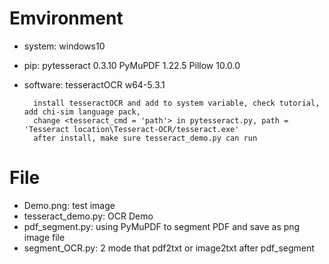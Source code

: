 # Emvironment
- system: 
    windows10
- pip:
    pytesseract 0.3.10
    PyMuPDF     1.22.5
    Pillow      10.0.0
- software:
    tesseractOCR w64-5.3.1

        install tesseractOCR and add to system variable, check tutorial, add chi-sim language pack,
        change <tesseract_cmd = 'path'> in pytesseract.py, path = 'Tesseract location\Tesseract-OCR/tesseract.exe'
        after install, make sure tesseract_demo.py can run

# File
- Demo.png: test image 
- tesseract_demo.py:      OCR Demo
- pdf_segment.py:         using PyMuPDF to segment PDF and save as png image file
- segment_OCR.py:         2 mode that pdf2txt or image2txt after pdf_segment 
